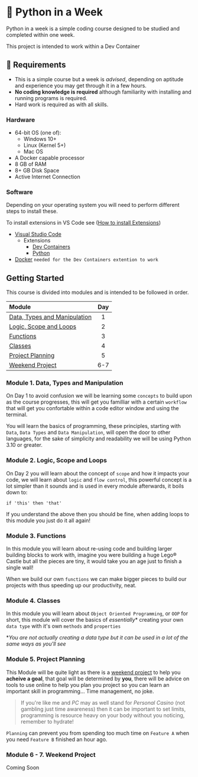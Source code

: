 # :rocket: Python in a Week

Python in a week is a simple coding course designed to be studied and completed within one week. 

This project is intended to work within a Dev Container

## 🚨 Requirements

- This is a simple course but a week is *advised*, depending on aptitude and experience you may get through it in a few hours.
- **No coding knowledge is required** although familiarity with installing and running programs is required.
- Hard work is required as with all skills.

### Hardware

- 64-bit OS (one of):
  - Windows 10+
  - Linux (Kernel 5+)
  - Mac OS
- A Docker capable processor
- 8 GB of RAM
- 8+ GB Disk Space
- Active Internet Connection

### Software

Depending on your operating system you will need to perform different steps to install these.

To install extensions in VS Code see ([How to install Extensions](https://code.visualstudio.com/docs/editor/extension-marketplace))

- [Visual Studio Code](https://code.visualstudio.com)
  - Extensions
    - [Dev Containers](https://code.visualstudio.com/docs/devcontainers/containers#_getting-started)
    - [Python](https://marketplace.visualstudio.com/items?itemName=ms-python.python)
- [Docker](https://docs.docker.com/get-started/get-docker/) `needed for the Dev Containers extention to work`

## Getting Started

This course is divided into modules and is intended to be followed in order.

| Module                                                     |  Day  | 
|:-----------------------------------------------------------|:-----:|
| [Data, Types and Manipulation](#module-1-data-types-and-manipulation)          |  1   | 
| [Logic, Scope and Loops](#module-2-logic-scope-and-loops)                |  2   | 
| [Functions](#module-3-functions)                  |  3   | 
| [Classes](#module-4-classes) |  4   | 
| [Project Planning](#module-5-project-planning)                      |  5   | 
| [Weekend Project](#module-6---7-weekend-project)                       |  6-7 | 


### Module 1. Data, Types and Manipulation

On Day 1 to avoid confusion we will be learning some `concepts` to build upon as the course progresses, this will get you familliar with a certain `workflow` that will get you confortable within a code editor window and using the terminal.

You will learn the basics of programming, these principles, starting with `Data`, `Data Types` and `Data Manipulation`, will open the door to other languages, for the sake of simplicity and readability we will be using Python 3.10 or greater. 

### Module 2. Logic, Scope and Loops

On Day 2 you will learn about the concept of `scope` and how it impacts your code, we will learn about `logic` and `flow control`, this powerful concept is a lot simpler than it sounds and is used in every module afterwards, it boils down to:

```
if 'this' then 'that'
```

If you understand the above then you should be fine, when adding loops to this module you just do it all again!

### Module 3. Functions

In this module you will learn about re-using code and building larger building blocks to work with, imagine you were building a huge Lego® Castle but all the pieces are tiny, it would take you an age just to finish a single wall! 

When we build our own `functions` we can make bigger pieces to build our projects with thus speeding up our productivity, neat.

### Module 4. Classes

In this module you will learn about `Object Oriented Programming`, or `OOP` for short, this module will cover the basics of *essentially** creating your own `data type` with it's own `methods` and `properties`

**You are not actually creating a data type but it can be used in a lot of the same ways as you'll see*

### Module 5. Project Planning

This Module will be quite light as there is a [weekend project](#module-6---7-weekend-project) to help you **acheive a goal**, that goal will be determined by **you**, there will be advice on tools to use online to help you plan you project so you can learn an important skill in programming... Time management, no joke. 

>If you're like me and *PC* may as well stand for *Personal Casino* (not gambling just time awareness) then it can be important to set limits, programming is resource heavy on your body without you noticing, remember to hydrate! 

`Planning` can prevent you from spending too much time on `Feature A` when you need `Feature B` finished an hour ago.

### Module 6 - 7. Weekend Project

Coming Soon